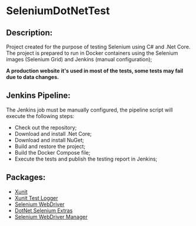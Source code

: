 # SeleniumDotNetTest

## Description:
Project created for the purpose of testing Selenium using C# and .Net Core. The project is prepared to run in Docker containers using the Selenium images (Selenium Grid) and Jenkins (manual configuration);

**A production website it's used in most of the tests, some tests may fail due to data changes.**

## Jenkins Pipeline:
The Jenkins job must be manually configured, the pipeline script will execute the following steps:
- Check out the repository;
- Download and install .Net Core;
- Download and install NuGet;
- Build and restore the project;
- Build the Docker Compose file;
- Execute the tests and publish the testing report in Jenkins;

## Packages:
- [Xunit](https://github.com/xunit/xunit)
- [Xunit Test Logger](https://github.com/spekt/xunit.testlogger)
- [Selenium WebDriver](https://github.com/SeleniumHQ/selenium)
- [DotNet Selenium Extras](https://github.com/DotNetSeleniumTools/DotNetSeleniumExtras)
- [Selenium WebDriver Manager](https://github.com/rosolko/WebDriverManager.Net)

